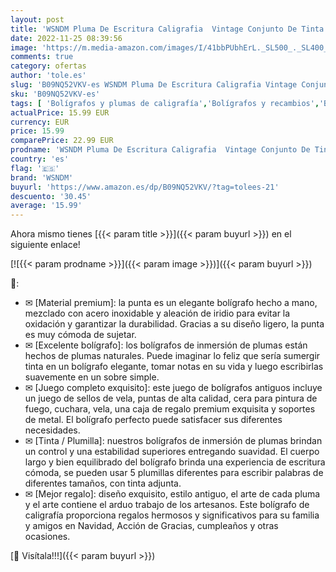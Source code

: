 ```yaml
---
layout: post
title: 'WSNDM Pluma De Escritura Caligrafia  Vintage Conjunto De Tinta  Dip Punta De Repuesto  Con 5 Plumilla Diferentes  Titular  Sellos De Cera  Barra Lacre Regalos Para Navidad Cumpleaños'
date: 2022-11-25 08:39:56
image: 'https://m.media-amazon.com/images/I/41bbPUbhErL._SL500_._SL400_.jpg'
comments: true
category: ofertas
author: 'tole.es'
slug: 'B09NQ52VKV-es WSNDM Pluma De Escritura Caligrafia Vintage Conjunto De...'
sku: 'B09NQ52VKV-es'
tags: [ 'Bolígrafos y plumas de caligrafía','Bolígrafos y recambios','Bolígrafos, lápices y útiles de escritura','Oficina y papelería','navidad','wsndm','🇪🇸', ]
actualPrice: 15.99 EUR
currency: EUR
price: 15.99
comparePrice: 22.99 EUR
prodname: 'WSNDM Pluma De Escritura Caligrafia  Vintage Conjunto De Tinta  Dip Punta De Repuesto  Con 5 Plumilla Diferentes  Titular  Sellos De Cera  Barra Lacre Regalos Para Navidad Cumpleaños'
country: 'es'
flag: '🇪🇸'
brand: 'WSNDM'
buyurl: 'https://www.amazon.es/dp/B09NQ52VKV/?tag=tolees-21'
descuento: '30.45'
average: '15.99'
---
```


Ahora mismo tienes [{{< param title >}}]({{< param buyurl >}}) en el siguiente enlace!

[![{{< param prodname >}}]({{< param image >}})]({{< param buyurl >}})

🔎:

- ✉ [Material premium]: la punta es un elegante bolígrafo hecho a mano, mezclado con acero inoxidable y aleación de iridio para evitar la oxidación y garantizar la durabilidad. Gracias a su diseño ligero, la punta es muy cómoda de sujetar.
- ✉ [Excelente bolígrafo]: los bolígrafos de inmersión de plumas están hechos de plumas naturales. Puede imaginar lo feliz que sería sumergir tinta en un bolígrafo elegante, tomar notas en su vida y luego escribirlas suavemente en un sobre simple.
- ✉ [Juego completo exquisito]: este juego de bolígrafos antiguos incluye un juego de sellos de vela, puntas de alta calidad, cera para pintura de fuego, cuchara, vela, una caja de regalo premium exquisita y soportes de metal. El bolígrafo perfecto puede satisfacer sus diferentes necesidades.
- ✉ [Tinta / Plumilla]: nuestros bolígrafos de inmersión de plumas brindan un control y una estabilidad superiores entregando suavidad. El cuerpo largo y bien equilibrado del bolígrafo brinda una experiencia de escritura cómoda, se pueden usar 5 plumillas diferentes para escribir palabras de diferentes tamaños, con tinta adjunta.
- ✉ [Mejor regalo]: diseño exquisito, estilo antiguo, el arte de cada pluma y el arte contiene el arduo trabajo de los artesanos. Este bolígrafo de caligrafía proporciona regalos hermosos y significativos para su familia y amigos en Navidad, Acción de Gracias, cumpleaños y otras ocasiones.

[🛒 Visítala!!!]({{< param buyurl >}})
